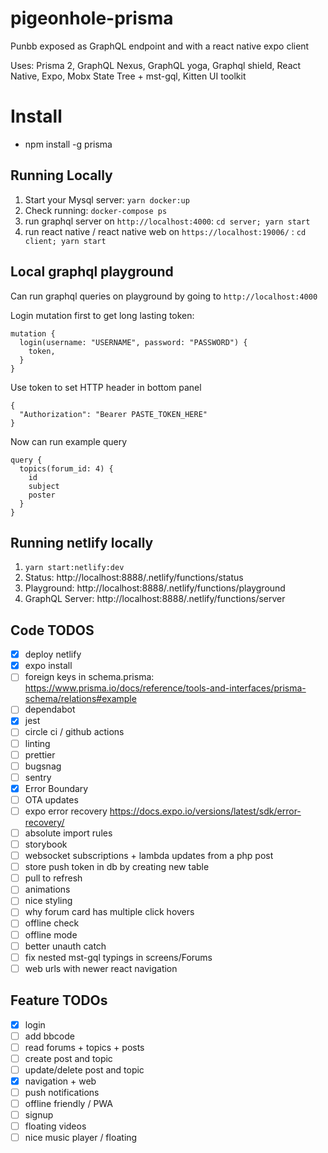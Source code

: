 # pigeonhole-prisma

Punbb exposed as GraphQL endpoint and with a react native expo client

Uses: Prisma 2, GraphQL Nexus, GraphQL yoga, Graphql shield, React Native, Expo, Mobx State Tree + mst-gql, Kitten UI toolkit

# Install

- npm install -g prisma

## Running Locally

1. Start your Mysql server: `yarn docker:up`
2. Check running: `docker-compose ps`
3. run graphql server on `http://localhost:4000`: `cd server; yarn start`
4. run react native / react native web on `https://localhost:19006/` : `cd client; yarn start`

## Local graphql playground 
Can run graphql queries on playground by going to `http://localhost:4000`

Login mutation first to get long lasting token:
```
mutation {
  login(username: "USERNAME", password: "PASSWORD") {
    token,
  }
}
```
Use token to set HTTP header in bottom panel
```
{
  "Authorization": "Bearer PASTE_TOKEN_HERE"
}
```
Now can run example query
```
query {
  topics(forum_id: 4) {
    id
    subject
    poster
  }
}
```

## Running netlify locally

1. `yarn start:netlify:dev`
2. Status: http://localhost:8888/.netlify/functions/status
3. Playground: http://localhost:8888/.netlify/functions/playground
4. GraphQL Server: http://localhost:8888/.netlify/functions/server

## Code TODOS

- [x] deploy netlify
- [x] expo install
- [ ] foreign keys in schema.prisma: https://www.prisma.io/docs/reference/tools-and-interfaces/prisma-schema/relations#example
- [ ] dependabot
- [x] jest
- [ ] circle ci / github actions
- [ ] linting
- [ ] prettier
- [ ] bugsnag
- [ ] sentry
- [x] Error Boundary
- [ ] OTA updates
- [ ] expo error recovery https://docs.expo.io/versions/latest/sdk/error-recovery/
- [ ] absolute import rules
- [ ] storybook
- [ ] websocket subscriptions + lambda updates from a php post
- [ ] store push token in db by creating new table
- [ ] pull to refresh
- [ ] animations
- [ ] nice styling
- [ ] why forum card has multiple click hovers
- [ ] offline check 
- [ ] offline mode
- [ ] better unauth catch
- [ ] fix nested mst-gql typings in screens/Forums
- [ ] web urls with newer react navigation

## Feature TODOs

- [x] login
- [ ] add bbcode
- [ ] read forums + topics + posts
- [ ] create post and topic
- [ ] update/delete post and topic
- [x] navigation + web
- [ ] push notifications
- [ ] offline friendly / PWA
- [ ] signup
- [ ] floating videos
- [ ] nice music player / floating
